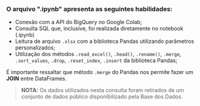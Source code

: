 ### O arquivo ".ipynb" apresenta as seguintes habilidades:
* Conexão com a API do BigQuery no Google Colab;
* Consulta SQL que, inclusive, foi realizada diretamente no notebook (.ipynb)
* Leitura de arquivo `.xlsx` com a biblioteca Pandas utilizando parâmetros personalizados;
* Utilização dos métodos `.read_excel()`, `.head()`, `.rename()`, `.merge`, `.sort_values`, `.drop`, `.reset_index`, `.insert` da biblioteca Pandas;

É importante ressaltar que método `.merge` do Pandas nos permite fazer um **JOIN** entre DataFrames.
> **NOTA:** Os dados utilizados nesta consulta foram retirados de um conjunto de dados público disponibilizado pela Base dos Dados.
